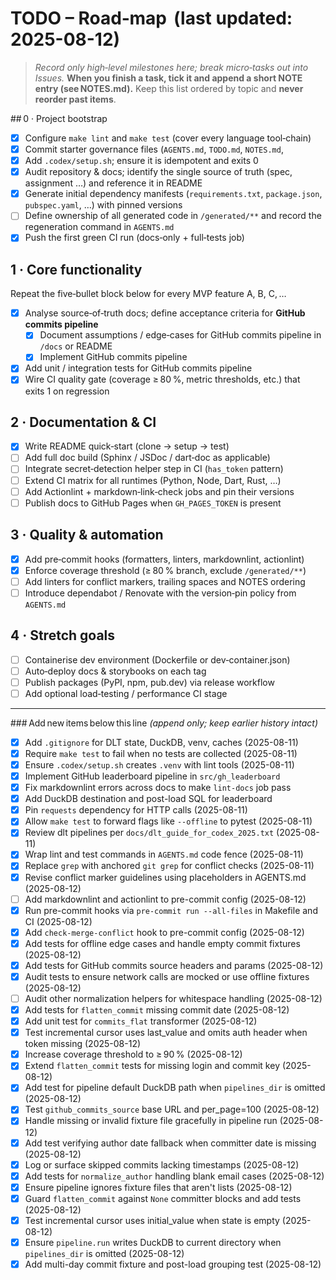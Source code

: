 # TODO – Road‑map  (last updated: 2025-08-12)

> *Record only high‑level milestones here; break micro‑tasks out into Issues.*
> **When you finish a task, tick it and append a short NOTE entry
> (see NOTES.md).**
> Keep this list ordered by topic and **never reorder past items**.

## 0 · Project bootstrap
- [x] Configure `make lint` and `make test` (cover every language tool‑chain)
- [x] Commit starter governance files (`AGENTS.md`, `TODO.md`, `NOTES.md`,
- [x] Add `.codex/setup.sh`; ensure it is idempotent and exits 0
- [x] Audit repository & docs; identify the single source of truth
       (spec, assignment …) and reference it in README
- [x] Generate initial dependency manifests (`requirements.txt`,
      `package.json`, `pubspec.yaml`, …) with pinned versions
- [ ] Define ownership of all generated code in `/generated/**` and record the
      regeneration command in `AGENTS.md`
- [x] Push the first green CI run (docs‑only + full‑tests job)

## 1 · Core functionality

Repeat the five‑bullet block below for every MVP feature A, B, C, …

- [x] Analyse source‑of‑truth docs; define acceptance criteria for
      **GitHub commits pipeline**
  - [x] Document assumptions / edge‑cases for GitHub commits pipeline in
    `/docs` or README
  - [x] Implement GitHub commits pipeline
- [x] Add unit / integration tests for GitHub commits pipeline
- [x] Wire CI quality gate (coverage ≥ 80 %, metric thresholds, etc.) that
      exits 1 on regression

## 2 · Documentation & CI

- [x] Write README quick‑start (clone → setup → test)
- [ ] Add full doc build (Sphinx / JSDoc / dart‑doc as applicable)
- [ ] Integrate secret‑detection helper step in CI (`has_token` pattern)
- [ ] Extend CI matrix for all runtimes (Python, Node, Dart, Rust, …)
- [ ] Add Actionlint + markdown‑link‑check jobs and pin their versions
- [ ] Publish docs to GitHub Pages when `GH_PAGES_TOKEN` is present

## 3 · Quality & automation

- [x] Add pre‑commit hooks (formatters, linters, markdownlint, actionlint)
- [x] Enforce coverage threshold (≥ 80 % branch, exclude `/generated/**`)
- [ ] Add linters for conflict markers, trailing spaces and NOTES ordering
- [ ] Introduce dependabot / Renovate with the version‑pin policy from
      `AGENTS.md`

## 4 · Stretch goals

- [ ] Containerise dev environment (Dockerfile or dev‑container.json)
- [ ] Auto‑deploy docs & storybooks on each tag
- [ ] Publish packages (PyPI, npm, pub.dev) via release workflow
- [ ] Add optional load‑testing / performance CI stage

---

### Add new items below this line
*(append only; keep earlier history intact)*
- [x] Add `.gitignore` for DLT state, DuckDB, venv, caches (2025-08-11)
- [x] Require `make test` to fail when no tests are collected (2025-08-11)
- [x] Ensure `.codex/setup.sh` creates `.venv` with lint tools (2025-08-11)
- [x] Implement GitHub leaderboard pipeline in `src/gh_leaderboard`
- [x] Fix markdownlint errors across docs to make `lint-docs` job pass
- [x] Add DuckDB destination and post-load SQL for leaderboard
- [x] Pin `requests` dependency for HTTP calls (2025-08-11)
- [x] Allow `make test` to forward flags like `--offline` to pytest (2025-08-11)
- [x] Review dlt pipelines per `docs/dlt_guide_for_codex_2025.txt` (2025-08-11)
- [x] Wrap lint and test commands in `AGENTS.md` code fence (2025-08-11)
- [x] Replace `grep` with anchored `git grep` for conflict checks (2025-08-11)
- [x] Revise conflict marker guidelines using placeholders in AGENTS.md (2025-08-12)
- [ ] Add markdownlint and actionlint to pre-commit config (2025-08-12)
- [x] Run pre-commit hooks via `pre-commit run --all-files` in Makefile and CI
      (2025-08-12)
- [x] Add `check-merge-conflict` hook to pre-commit config (2025-08-12)
- [x] Add tests for offline edge cases and handle empty commit fixtures
      (2025-08-12)
- [x] Add tests for GitHub commits source headers and params (2025-08-12)
- [x] Audit tests to ensure network calls are mocked or use offline fixtures (2025-08-12)
- [ ] Audit other normalization helpers for whitespace handling (2025-08-12)
- [x] Add tests for `flatten_commit` missing commit date (2025-08-12)
- [x] Add unit test for `commits_flat` transformer (2025-08-12)
- [x] Test incremental cursor uses last_value and omits auth header
when token missing (2025-08-12)
- [x] Increase coverage threshold to ≥ 90 % (2025-08-12)
- [x] Extend `flatten_commit` tests for missing login and commit key (2025-08-12)
- [x] Add test for pipeline default DuckDB path when `pipelines_dir` is omitted (2025-08-12)
- [x] Test `github_commits_source` base URL and per_page=100 (2025-08-12)
- [x] Handle missing or invalid fixture file gracefully in pipeline run (2025-08-12)
- [x] Add test verifying author date fallback when committer date is missing
      (2025-08-12)
- [x] Log or surface skipped commits lacking timestamps (2025-08-12)
- [x] Add tests for `normalize_author` handling blank email cases (2025-08-12)
- [x] Ensure pipeline ignores fixture files that aren't lists (2025-08-12)
- [x] Guard `flatten_commit` against `None` committer blocks and add tests (2025-08-12)
- [x] Test incremental cursor uses initial_value when state is empty (2025-08-12)
- [x] Ensure `pipeline.run` writes DuckDB to current directory when `pipelines_dir` is omitted (2025-08-12)
- [x] Add multi-day commit fixture and post-load grouping test (2025-08-12)
